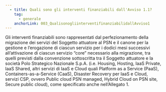 ```yaml
---
  - title: Quali sono gli interventi finanziabili dall'Avviso 1.1?
    tag:
      - generale
    anchorLink: 003_QualisonogliinterventifinanziabilidallAvviso1
---
```


Gli interventi finanziabili sono rappresentati dal perfezionamento della migrazione dei servizi del Soggetto attuatore al PSN e il canone per la gestione e l’erogazione di ciascun servizio per i dodici mesi successivi all’attivazione di ciascun servizio “core” necessario alla migrazione, tra quelli previsti dalla convenzione sottoscritta tra il Soggetto attuatore e la società Polo Strategico Nazionale S.p.A. (i.e. Housing, Hosting, IaaS Private, IaaS Shared, altri servizi di IaaS e Cloud quali Platform as a Service (PaaS), Containers-as-a-Service (CaaS), Disaster Recovery per IaaS e Cloud, servizi CSP, ovvero Public cloud PSN managed, Hybrid Cloud on PSN site, Secure public cloud), come specificato anche nell’Allegato 1.
